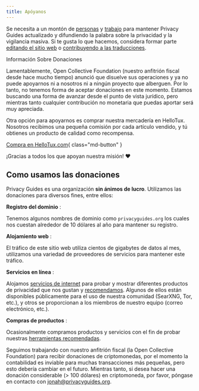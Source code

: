 ```yaml
---
title: Apóyanos
---
```


<!-- markdownlint-disable MD036 -->
Se necesita a un montón de [personas](https://github.com/privacyguides/privacyguides.org/graphs/contributors) y [trabajo](https://github.com/privacyguides/privacyguides.org/pulse/monthly) para mantener Privacy Guides actualizado y difundiendo la palabra sobre la privacidad y la vigilancia masiva. Si te gusta lo que hacemos, considera formar parte [editando el sitio web](https://github.com/privacyguides/privacyguides.org) o [contribuyendo a las traducciones](https://crowdin.com/project/privacyguides).

<div class="admonition failure" markdown>
<p class="admonition-title">Información Sobre Donaciones</p>

Lamentablemente, Open Collective Foundation (nuestro anfitrión fiscal desde hace mucho tiempo) anunció que disuelve sus operaciones y ya no puede apoyarnos ni a nosotros ni a ningún proyecto que alberguen. Por lo tanto, no tenemos forma de aceptar donaciones en este momento. Estamos buscando una forma de avanzar desde el punto de vista jurídico, pero mientras tanto cualquier contribución no monetaria que puedas aportar será muy apreciada.

</div>

Otra opción para apoyarnos es comprar nuestra mercadería en HelloTux. Nosotros recibimos una pequeña comisión por cada artículo vendido, y tú obtienes un producto de calidad como recompensa.

[Compra en HelloTux.com](https://hellotux.com/privacyguides){ class="md-button" }

¡Gracias a todos los que apoyan nuestra misión! :heart:

## Como usamos las donaciones

Privacy Guides es una organización **sin ánimos de lucro**. Utilizamos las donaciones para diversos fines, entre ellos:

**Registro del dominio**
:

Tenemos algunos nombres de dominio como `privacyguides.org` los cuales nos cuestan alrededor de 10 dólares al año para mantener su registro.

**Alojamiento web**
:

El tráfico de este sitio web utiliza cientos de gigabytes de datos al mes, utilizamos una variedad de proveedores de servicios para mantener este tráfico.

**Servicios en línea**
:

Alojamos [servicios de internet](https://privacyguides.net) para probar y mostrar diferentes productos de privacidad que nos gustan y [recomendamos](../tools.md). Algunos de ellos están disponibles públicamente para el uso de nuestra comunidad (SearXNG, Tor, etc.), y otros se proporcionan a los miembros de nuestro equipo (correo electrónico, etc.).

**Compras de productos**
:

Ocasionalmente compramos productos y servicios con el fin de probar nuestras [herramientas recomendadas](../tools.md).

Seguimos trabajando con nuestro anfitrión fiscal (la Open Collective Foundation) para recibir donaciones de criptomonedas, por el momento la contabilidad es inviable para muchas transacciones más pequeñas, pero esto debería cambiar en el futuro. Mientras tanto, si desea hacer una donación considerable (> 100 dólares) en criptomoneda, por favor, póngase en contacto con [jonah@privacyguides.org](mailto:jonah@privacyguides.org).
